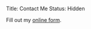 Title: Contact Me
Status: Hidden

<div id="wufoo-z11vnp8m0q8eizm">
Fill out my <a href="https://nbramhall.wufoo.com/forms/z11vnp8m0q8eizm">online form</a>.
</div>
<script type="text/javascript">var z11vnp8m0q8eizm;(function(d, t) {
var s = d.createElement(t), options = {
'userName':'nbramhall',
'formHash':'z11vnp8m0q8eizm',
'autoResize':true,
'height':'517',
'async':true,
'host':'wufoo.com',
'header':'show',
'ssl':true};
s.src = ('https:' == d.location.protocol ? 'https://' : 'http://') + 'www.wufoo.com/scripts/embed/form.js';
s.onload = s.onreadystatechange = function() {
var rs = this.readyState; if (rs) if (rs != 'complete') if (rs != 'loaded') return;
try { z11vnp8m0q8eizm = new WufooForm();z11vnp8m0q8eizm.initialize(options);z11vnp8m0q8eizm.display(); } catch (e) {}};
var scr = d.getElementsByTagName(t)[0], par = scr.parentNode; par.insertBefore(s, scr);
})(document, 'script');</script>
